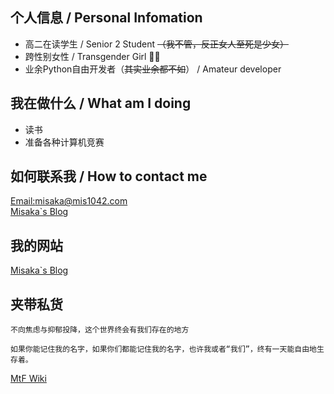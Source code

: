 ## 个人信息 / Personal Infomation
* 高二在读学生 / Senior 2 Student ~~（我不管，反正女人至死是少女）~~
* 跨性别女性 / Transgender Girl 🏳️‍⚧️
* 业余Python自由开发者（~~其实业余都不如~~） / Amateur developer

## 我在做什么 / What am I doing
* 读书
* 准备各种计算机竞赛

## 如何联系我 / How to contact me
[Email:misaka@mis1042.com](mailto:misaka@mis1042.com)  
[Misaka`s Blog](https://www.mis1042.com)  

## 我的网站
[Misaka`s Blog](https://www.mis1042.com)  

## 夹带私货
```
不向焦虑与抑郁投降，这个世界终会有我们存在的地方

如果你能记住我的名字，如果你们都能记住我的名字，也许我或者“我们”，终有一天能自由地生存着。
```
[MtF Wiki](https://github.com/project-trans/MtF-wiki)
